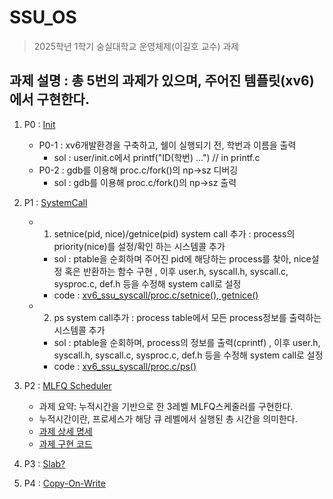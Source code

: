 # SSU_OS
> 2025학년 1학기 숭실대학교 운영체제(이길호 교수) 과제


## 과제 설명 : 총 5번의 과제가 있으며, 주어진 템플릿(xv6)에서 구현한다.

1. P0 : [Init](https://github.com/kangarrro/SSU_OS/tree/main/P0)
    - P0-1 : xv6개발환경을 구축하고, 쉘이 실행되기 전, 학번과 이름을 출력
      - sol : user/init.c에서 printf("ID(학번) ...") // in printf.c
    - P0-2 : gdb를 이용해 proc.c/fork()의 np->sz 디버깅
      - sol : gdb를 이용해 proc.c/fork()의 np->sz 출력

2. P1 : [SystemCall](https://github.com/kangarrro/SSU_OS/tree/main/P1)
    - 1. setnice(pid, nice)/getnice(pid) system call 추가 : process의 priority(nice)를 설정/확인 하는 시스템콜 추가
      - sol : ptable을 순회하며 주어진 pid에 해당하는 process를 찾아, nice설정 혹은 반환하는 함수 구현
            , 이후 user.h, syscall.h, syscall.c, sysproc.c, def.h 등을 수정해 system call로 설정
      - code : [xv6_ssu_syscall/proc.c/setnice(), getnice()](https://github.com/kangarrro/SSU_OS/blob/df4a3b0b7a1f2b879cc681ad2ba6551a1c15bfed/P1/xv6_ssu_syscall/proc.c#L531)

    - 2. ps system call추가 : process table에서 모든 process정보를 출력하는 시스템콜 추가
      - sol : ptable을 순회하며, process의 정보를 출력(cprintf)
            , 이후 user.h, syscall.h, syscall.c, sysproc.c, def.h 등을 수정해 system call로 설정
      - code : [xv6_ssu_syscall/proc.c/ps()](https://github.com/kangarrro/SSU_OS/blob/main/P1/xv6_ssu_syscall/proc.c#L569)

3. P2 : [MLFQ Scheduler](https://github.com/kangarrro/SSU_OS/tree/main/P2)
    - 과제 요약: 누적시간을 기반으로 한 3레벨 MLFQ스케줄러를 구현한다.
    - 누적시간이란, 프로세스가 해당 큐 레벨에서 실행된 총 시간을 의미한다.
    - [과제 상세 명세](https://github.com/kangarrro/SSU_OS/blob/main/P2/README.md)
    - [과제 구현 코드](https://github.com/kangarrro/SSU_OS/blob/main/P2/solution.md)

4. P3 : [Slab?](https://github.com/kangarrro/SSU_OS/tree/main/P3)

5. P4 : [Copy-On-Write](https://github.com/kangarrro/SSU_OS/tree/main/P4)
